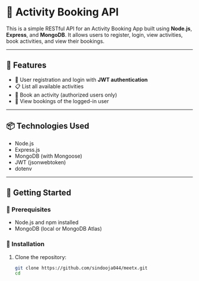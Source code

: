 # 🧾 Activity Booking API

This is a simple RESTful API for an Activity Booking App built using **Node.js**, **Express**, and **MongoDB**. It allows users to register, login, view activities, book activities, and view their bookings.

---

## 📁 Features

- 🔐 User registration and login with **JWT authentication**
- 📋 List all available activities
- 📌 Book an activity (authorized users only)
- 📂 View bookings of the logged-in user

---

## 📦 Technologies Used

- Node.js
- Express.js
- MongoDB (with Mongoose)
- JWT (jsonwebtoken)
- dotenv

---

## 🚀 Getting Started

### 🔧 Prerequisites

- Node.js and npm installed
- MongoDB (local or MongoDB Atlas)

### 🔌 Installation

1. Clone the repository:
   ```bash
   git clone https://github.com/sindooja044/meetx.git
   cd 
